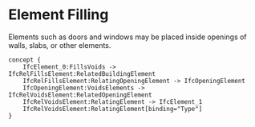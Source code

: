 Element Filling
===============

Elements such as doors and windows may be placed inside openings of walls, slabs, or other elements.

```
concept {
    IfcElement_0:FillsVoids -> IfcRelFillsElement:RelatedBuildingElement
    IfcRelFillsElement:RelatingOpeningElement -> IfcOpeningElement
    IfcOpeningElement:VoidsElements -> IfcRelVoidsElement:RelatedOpeningElement
    IfcRelVoidsElement:RelatingElement -> IfcElement_1
    IfcRelVoidsElement:RelatingElement[binding="Type"]
}
```
